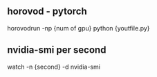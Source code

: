 ## horovod - pytorch

horovodrun -np {num of gpu} python {youtfile.py}

## nvidia-smi per second

watch -n {second} -d nvidia-smi